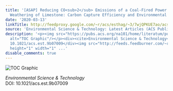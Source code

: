 ```yaml
---
title: '[ASAP] Reducing CO<sub>2</sub> Emissions of a Coal-Fired Power Plant via Accelerated
  Weathering of Limestone: Carbon Capture Efficiency and Environmental Safety'
date: '2020-03-13'
linkTitle: http://feedproxy.google.com/~r/acs/esthag/~3/7wjQPKUE7ao/acs.est.9b07009
source: 'Environmental Science & Technology: Latest Articles (ACS Publications)'
description: '<p><img src="https://pubs.acs.org/na101/home/literatum/publisher/achs/journals/content/esthag/0/esthag.ahead-of-print/acs.est.9b07009/20200313/images/medium/es9b07009_0006.gif"
  alt="TOC Graphic"/></p><div><cite>Environmental Science & Technology</cite></div><div>DOI:
  10.1021/acs.est.9b07009</div><img src="http://feeds.feedburner.com/~r/acs/esthag/~4/7wjQPKUE7ao"
  height="1" width="1" ...'
disable_comments: true
---
```

<p><img src="https://pubs.acs.org/na101/home/literatum/publisher/achs/journals/content/esthag/0/esthag.ahead-of-print/acs.est.9b07009/20200313/images/medium/es9b07009_0006.gif" alt="TOC Graphic"/></p><div><cite>Environmental Science & Technology</cite></div><div>DOI: 10.1021/acs.est.9b07009</div><img src="http://feeds.feedburner.com/~r/acs/esthag/~4/7wjQPKUE7ao" height="1" width="1" ...